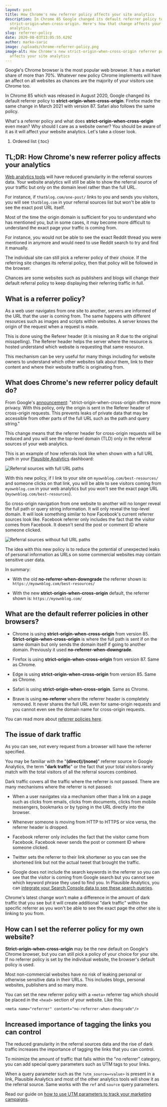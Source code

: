 ```yaml
---
layout: post
title: How Chrome's new referrer policy affects your site analytics
description: In Chrome 85 Google changed its default referrer policy to
  strict-origin-when-cross-origin. Here's how that change affects your website
  analytics.
slug: referrer-policy
date: 2020-08-03T13:05:55.629Z
author: marko-saric
image: /uploads/chrome-referrer-policy.png
image-alt: How Chrome's new strict-origin-when-cross-origin referrer policy
  affects your site analytics
---
```

Google's Chrome browser is the most popular web browser. It has a market share of more than 70%. Whatever new policy Chrome implements will have an affect on all websites as chances are the majority of your visitors use Chrome too.

In Chrome 85 which was released in August 2020, Google changed its default referrer policy to **strict-origin-when-cross-origin**. Firefox made the same change in March 2021 with version 87. Safari also follows the same policy.

What's a referrer policy and what does **strict-origin-when-cross-origin** even mean? Why should I care as a website owner? You should be aware of it as it will affect your website analytics. Let's take a closer look.

1. Ordered list
{:toc}

## TL;DR: How Chrome's new referrer policy affects your analytics

[Web analytics tools](https://plausible.io/blog/google-analytics-alternatives) will have reduced granularity in the referral sources data. Your website analytics will still be able to show the referral source of your traffic but only on the domain level rather than the full URL. 

For instance, if ``thatblog.com/one-post/`` links to you and sends you visitors, you will see ``thatblog.com`` in your referral sources list but won't be able to see the exact post URL itself.

Most of the time the origin domain is sufficient for you to understand who has mentioned you, but in some cases, it may become more difficult to understand the exact page your traffic is coming from.

For instance, you would not be able to see the exact Reddit thread you were mentioned in anymore and would need to use Reddit search to try and find it manually.

The individual site can still pick a referrer policy of their choice. If the referring site changes its referral policy, then that policy will be followed in the browser. 

Chances are some websites such as publishers and blogs will change their default referral policy to keep displaying their referring traffic in full.

## What is a referrer policy?

As a web user navigates from one site to another, servers are informed of the URL that the user is coming from. The same happens with different resources such as images and scripts within websites. A server knows the origin of the request when a request is made.

This is done using the Referer header (it is missing an R due to the original misspelling). The Referer header helps the server where the resource is hosted understand which website is requesting that same resource.

This mechanism can be very useful for many things including for website owners to understand which other websites talk about them, link to their content and where their website traffic is originating from.

## What does Chrome's new referrer policy default do?

From Google's [announcement](https://developers.google.com/web/updates/2020/07/referrer-policy-new-chrome-default): "strict-origin-when-cross-origin offers more privacy. With this policy, only the origin is sent in the Referer header of cross-origin requests. This prevents leaks of private data that may be accessible from other parts of the full URL such as the path and query string."

This change means that the referrer header for cross-origin requests will be reduced and you will see the top-level domain (TLD) only in the referral sources of your web analytics.

This is an example of how referrals look like when shown with a full URL path in your [Plausible Analytics](https://plausible.io) dashboard:

![Referral sources with full URL paths](/uploads/full-referrer-drilldown.png)

With this new policy, if I link to your site on ``myownblog.com/best-resources/`` and someone clicks on that link, you will be able to see visitors coming from ``myownblog.com`` in your web analytics but you won't see the exact page URL (``myownblog.com/best-resources``).

So cross-origin navigation from one website to another will no longer reveal the full path or query string information. It will only reveal the top-level domain. It will look something similar to how Facebook's current referrer sources look like. Facebook referrer only includes the fact that the visitor comes from Facebook. It doesn't send the post or comment ID where someone clicked.

![Referral sources without full URL paths](/uploads/referral-drilldown-without-paths.png)

The idea with this new policy is to reduce the potential of unexpected leaks of personal information as URLs on some commercial websites may contain sensitive user data.

In summary:

* With the old **no-referrer-when-downgrade** the referrer shown is: ``https://myownblog.com/best-resources/``

* With the new **strict-origin-when-cross-origin** default, the referrer shown is: ``https://myownblog.com/``

## What are the default referrer policies in other browsers?

* Chrome is using **strict-origin-when-cross-origin** from version 85. **Strict-origin-when-cross-origin** is where the full path is sent if on the same domain but only sends the domain itself if going to another domain. Previously it used **no-referrer-when-downgrade**.

* Firefox is using **strict-origin-when-cross-origin** from version 87. Same as Chrome.

* Edge is using **strict-origin-when-cross-origin** from version 85. Same as Chrome.

* Safari is using **strict-origin-when-cross-origin**. Same as Chrome.

* Brave is using **no-referrer** where the referrer header is completely removed. It never shares the full URL even for same-origin requests and you cannot even see the domain name for cross-origin requests.

You can read more about [referrer policies here](https://developer.mozilla.org/en-US/docs/Web/HTTP/Headers/Referrer-Policy).

## The issue of dark traffic

As you can see, not every request from a browser will have the referrer specified. 

You may be familiar with the "**(direct)/(none)**" referrer source in Google Analytics, the term "**dark traffic**" or the fact that your total visitors rarely match with the total visitors of all the referral sources combined.

Dark traffic covers all the traffic where the referrer is not passed. There are many mechanisms where the referrer is not passed:

* When a user navigates via a mechanism other than a link on a page such as clicks from emails, clicks from documents, clicks from mobile messengers, bookmarks or by typing in the URL directly into the browser.

* Whenever someone is moving from HTTP to HTTPS or vice versa, the referrer header is dropped.

* Facebook referrer only includes the fact that the visitor came from Facebook. Facebook never sends the post or comment ID where someone clicked.

* Twitter sets the referrer to their link shortener so you can see the shortened link but not the actual tweet that brought the traffic.
    
* Google does not include the search keywords in the referrer so you can see that the visitor is coming from Google search but you cannot see which keyword phrase they used to find you. In Plausible Analytics, you can [integrate your Search Console data to see these search queries](https://plausible.io/docs/google-search-console-integration/).

Chrome's latest change won't make a difference in the amount of dark traffic that you see but it will create additional "dark traffic" within the specific referrer as you won't be able to see the exact page the other site is linking to you from.

## How can I set the referrer policy for my own website?

**Strict-origin-when-cross-origin** may be the new default on Google's Chrome browser, but you can still pick a policy of your choice for your site. If no referrer policy is set by the individual website, the browser's default policy is used.

Most non-commercial websites have no risk of leaking personal or otherwise sensitive data in their URLs. This includes blogs, personal websites, publishers and so many more.

You can set the new referrer policy with a ``<meta>`` referrer tag which should be placed in the ``<head>`` section of your website. Like this:

``<meta name="referrer" content="no-referrer-when-downgrade"/>``

## Increased importance of tagging the links you can control

The reduced granularity in the referral sources data and the rise of dark traffic increases the importance of tagging the links that you can control.

To minimize the amount of traffic that falls within the "no referrer" category, you can add special query parameters such as UTM tags to your links. 

When a query parameter such as the ``?utm_source=<value>`` is present in a link, Plausible Analytics and most of the other analytics tools will show it as the referral source. Same works with the ``ref`` and ``source`` query parameters.

Read our guide on [how to use UTM parameters to track your marketing campaigns](https://plausible.io/blog/utm-tracking-tags).
